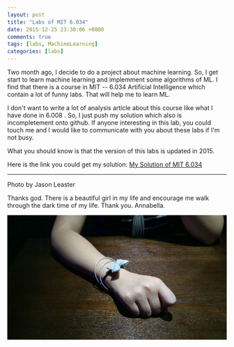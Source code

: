 ```yaml
---
layout: post
title: "Labs of MIT 6.034"
date: 2015-12-25 23:30:06 +0800
comments: true
tags: [labs, MachineLearning]
categories: [labs]
---
```


Two month ago, I decide to do a project about machine learning. So, I get start to learn machine learning and implemment some algorithms of ML.
I find that there is a course in MIT -- 6.034 Artificial Intelligence which contain a lot of funny labs. That will help me to learn ML.

I don't want to write a lot of analysis article about this course like what I have done in 6.008 . So, I just push my solution which also is incompletement onto github. If anyone interesting in this lab, you could touch me and I would like to communicate with you about these labs if I'm not busy.

What you should know is that the version of this labs is updated in 2015.

Here is the link you could get my solution:
[My Solution of MIT 6.034](https://github.com/jasonleaster/MIT_6.034_2015)

<!-- more -->

---------
Photo by Jason Leaster

Thanks god. There is a beautiful girl in my life and encourage me walk through the dark time of my life. Thank you. Annabella.

![images](/images/img_for_2015_12_25/girlfriend.png)
